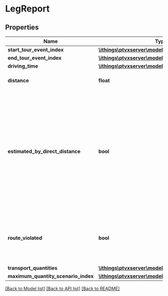 # LegReport

## Properties
Name | Type | Description | Notes
------------ | ------------- | ------------- | -------------
**start_tour_event_index** | [**\ithings\ptvxserver\model\Index**](Index.md) |  | [optional] 
**end_tour_event_index** | [**\ithings\ptvxserver\model\Index**](Index.md) |  | [optional] 
**driving_time** | [**\ithings\ptvxserver\model\Duration**](Duration.md) |  | [optional] 
**distance** | **float** | The driven distance between start and end location. | [optional] 
**estimated_by_direct_distance** | **bool** | True if the driving time of this leg is estimated by direct distance instead of the road network.    Possible causes:     *  start or end not within boundaries of map,   *  start or end too far from next road,   *  no route found between start and end.    If EstimateByReferenceMatrix is used as distance mode, the leg is estimated by direct distance if and only if the according reference locations are estimated by direct distance. If DirectDistance is used as distance mode, this flag will always be set. | [optional] 
**route_violated** | **bool** | True if the leg is calculated with route violations. If EstimateByReferenceMatrix is used as distance mode, the route is violated if and only if the route between the according reference locations is violated. | [optional] 
**transport_quantities** | [**\ithings\ptvxserver\model\TransportQuantityUnit[]**](TransportQuantityUnit.md) |  | [optional] 
**maximum_quantity_scenario_index** | [**\ithings\ptvxserver\model\Index**](Index.md) |  | [optional] 

[[Back to Model list]](../../README.md#documentation-for-models) [[Back to API list]](../../README.md#documentation-for-api-endpoints) [[Back to README]](../../README.md)

